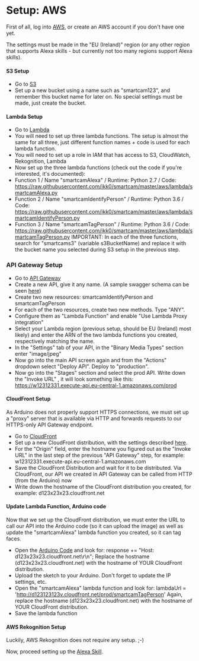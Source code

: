 Setup: AWS
==================

First of all, log into [AWS](https://console.aws.amazon.com/console/home), or create an AWS account if you don't have one yet.

The settings must be made in the "EU (Ireland)" region (or any other region that supports Alexa skills - but currently not too many regions support Alexa skills).

#### S3 Setup
* Go to [S3](https://s3.console.aws.amazon.com/s3/home)
* Set up a new bucket using a name such as "smartcam123", and remember this bucket name for later on. No special settings must be made, just create the bucket.

#### Lambda Setup
* Go to [Lambda](https://eu-west-1.console.aws.amazon.com/lambda/home)
* You will need to set up three lambda functions. The setup is almost the same for all three, just different function names + code is used for each lambda function.
* You will need to set up a role in IAM that has access to S3, CloudWatch, Rekognition, Lambda
* Now set up the three lambda functions (check out the code if you're interested, it's documented):
* Function 1 / Name "smartcamAlexa" / Runtime: Python 2.7 / Code: https://raw.githubusercontent.com/ikk0/smartcam/master/aws/lambda/smartcamAlexa.py
* Function 2 / Name "smartcamIdentifyPerson" / Runtime: Python 3.6 / Code: https://raw.githubusercontent.com/ikk0/smartcam/master/aws/lambda/smartcamIdentifyPerson.py
* Function 3 / Name "smartcamTagPerson" / Runtime: Python 3.6 / Code: https://raw.githubusercontent.com/ikk0/smartcam/master/aws/lambda/smartcamTagPerson.py
IMPORTANT: In each of the three functions, search for "smartcams3" (variable s3BucketName) and replace it with the bucket name you selected during S3 setup in the previous step.

### API Gateway Setup
* Go to [API Gateway](https://eu-west-1.console.aws.amazon.com/apigateway/home)
* Create a new API, give it any name. (A sample swagger schema can be seen [here](https://raw.githubusercontent.com/ikk0/smartcam/master/aws/api_gateway/swagger.json))
* Create two new resources: smartcamIdentifyPerson and smartcamTagPerson
* For each of the two resources, create two new methods. Type "ANY". 
* Configure them as "Lambda Function" and enable "Use Lambda Proxy integration"
* Select your Lambda region (previous setup, should be EU (Ireland) most likely) and enter the ARN of the two lambda functions you created, respectively matching the name.
* In the "Settings" tab of your API, in the "Binary Media Types" section enter "image/jpeg"
* Now go into the main API screen again and from the "Actions" dropdown select "Deploy API". Deploy to "production".
* Now go into the "Stages" section and select the prod API. Write down the "Invoke URL" , it will look something like this: https://w12312331.execute-api.eu-central-1.amazonaws.com/prod

#### CloudFront Setup
As Arduino does not properly support HTTPS connections, we must set up a "proxy" server that is available via HTTP and forwards requests to our HTTPS-only API Gateway endpoint.
* Go to [CloudFront](https://console.aws.amazon.com/cloudfront/home)
* Set up a new CloudFront distribution, with the settings described [here](https://stackoverflow.com/a/44901263/1320365).
* For the "Origin" field, enter the hostname you figured out as the "Invoke URL" in the last step of the previous "API Gateway" step, for example: w12312331.execute-api.eu-central-1.amazonaws.com
* Save the CloudFront Distribution and wait for it to be distributed. Via CloudFront, our API we created in API Gateway can be called from HTTP (from the Arduino) now
* Write down the hostname of the CloudFront distribution you created, for example: d123x23x23.cloudfront.net

#### Update Lambda Function, Arduino code
Now that we set up the CloudFront distribution, we must enter the URL to call our API into the Arduino code (so it can upload the image) as well as update the "smartcamAlexa" lambda function you created, so it can tag faces. 
* Open the [Arduino Code](https://github.com/ikk0/smartcam/blob/master/arduino/camera_sketch.ino) and look for:
response += "Host: d123x23x23.cloudfront.net\r\n";
Replace the hostname (d123x23x23.cloudfront.net) with the hostname of YOUR CloudFront distribution.
* Upload the sketch to your Arduino. Don't forget to update the IP settings, etc.
* Open the "smartcamAlexa" lambda function and look for:
lambdaUrl = 'http://d123123123v.cloudfront.net/prod/smartcamTagPerson'
Again, replace the hostname (d123x23x23.cloudfront.net) with the hostname of YOUR CloudFront distribution.
* Save the lambda function

#### AWS Rekognition Setup
Luckily, AWS Rekognition does not require any setup. ;-)

Now, proceed setting up the [Alexa Skill](https://github.com/ikk0/smartcam/blob/master/alexa_setup.md).
